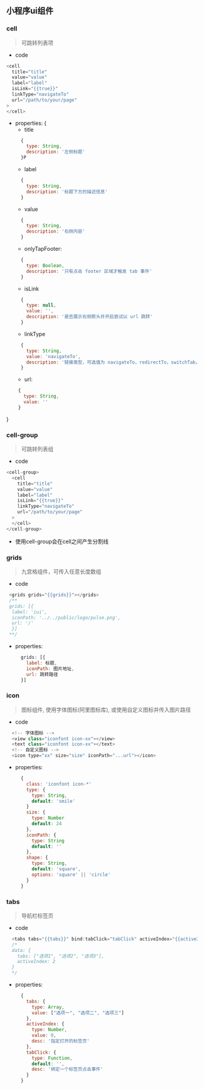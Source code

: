 ## 小程序ui组件

### cell
> 可跳转列表项
+ code
```js
<cell 
  title="title"
  value="value" 
  label="label" 
  isLink="{{true}}" 
  linkType="navigateTo"
  url="/path/to/your/page"
>
</cell>
```
+ properties: {
  + title
  ```js
    {
      type: String,
      description: '左侧标题'
    }P
  ```
  + label
  ```js
    {
      type: String,
      description: '标题下方的描述信息'
    }
  ```
  + value
  ```js
    {
      type: String,
      description: '右侧内容'
    }
  ```
  + onlyTapFooter: 
  ```js
    {
      type: Boolean,
      description: '只有点击 footer 区域才触发 tab 事件'
    }
  ```
  + isLink
  ```js
    {
      type: null,
      value: '',
      description: '是否展示右侧箭头并开启尝试以 url 跳转'
    }
  ```
  + linkType
  ```js
    {
      type: String,
      value: 'navigateTo',
      description: '链接类型，可选值为 navigateTo，redirectTo，switchTab，reLaunch'
    }
  ```
  + url: 
   ```js
    {
      type: String,
      value: ''
    }
  ```
}

### cell-group
> 可跳转列表组
+ code
```js
<cell-group>
  <cell 
    title="title"
    value="value" 
    label="label" 
    isLink="{{true}}" 
    linkType="navigateTo"
    url="/path/to/your/page"
  >
  </cell>
</cell-group>
```
* 使用cell-group会在cell之间产生分割线

### grids
> 九宫格组件，可传入任意长度数组
+ code
```js
 <grids grids="{{grids}}"></grids>
 /**
 grids: [{
  label: 'iui',
  iconPath: '../../public/logo/pulse.png',
  url: '/'
  }]
 **/
```
+ properties: 
  ```js
    grids: [{
      label: 标题,
      iconPath: 图片地址,
      url: 跳转路径
    }]
  ```
### icon
> 图标组件, 使用字体图标(阿里图标库), 或使用自定义图标并传入图片路径
+ code
```js
  <!-- 字体图标 -->
  <view class="iconfont icon-xx"></view>
  <text class="iconfont icon-xx"></text>
  <!-- 自定义图标 -->
  <icon type="xx" size="size" iconPath="...url"></icon>
```
+ properties: 
  ```js
    {
      class: 'iconfont icon-*'
      type: {
        type: String,
        default: 'smile'
      }
      size: {
        type: Number
        default: 24
      },
      iconPath: {
        type: String
        default: ''
      },
      shape: {
        type: String,
        default: 'square',
        options: 'square' || 'circle'
      }
    }
  ```

### tabs
> 导航栏标签页
+ code
```js
  <tabs tabs="{{tabs}}" bind:tabClick="tabClick" activeIndex="{{activeIndex}}" />
  /*
  data: {
    tabs: ["选项1", "选项2", "选项3"],
    activeIndex: 2
  }
  */
```
+ properties: 
  ```js
    {
      tabs: {
        type: Array,
        value: ["选项一", "选项二", "选项三"]
      },
      activeIndex: {
        type: Number,
        value: 0,
        desc: '指定打开的标签页'
      },
      tabClick: {
        type: Function,
        default: '',
        desc: '绑定一个标签页点击事件'
      } 
    }
  ```
